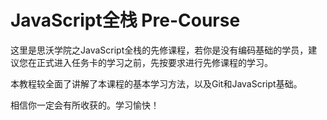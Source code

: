 # JavaScript全栈 Pre-Course

这里是思沃学院之JavaScript全栈的先修课程，若你是没有编码基础的学员，建议您在正式进入任务卡的学习之前，先按要求进行先修课程的学习。

本教程较全面了讲解了本课程的基本学习方法，以及Git和JavaScript基础。

相信你一定会有所收获的。学习愉快！
